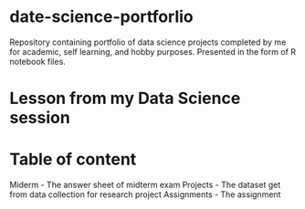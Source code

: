 # date-science-portforlio
Repository containing portfolio of data science projects completed by me for academic, self learning, and hobby purposes. Presented in the form of R notebook files.
# Lesson from my Data Science session

# Table of content
 Miderm - The answer sheet of midterm exam
 Projects - The dataset get from data collection for research project
 Assignments - The assignment
